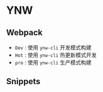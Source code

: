 # YNW

## Webpack

- `Dev` : 使用 `ynw-cli` 开发模式构建
- `Hot` : 使用 `ynw-cli` 热更新模式开发
- `pro` : 使用 `ynw-cli` 生产模式构建

## Snippets

